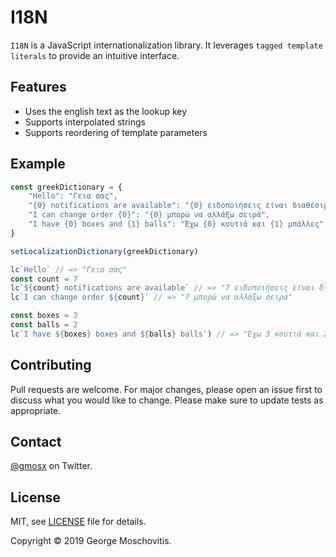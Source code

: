# I18N

`I18N` is a JavaScript internationalization library. It leverages `tagged template literals` to provide an intuitive interface.

## Features

* Uses the english text as the lookup key
* Supports interpolated strings
* Supports reordering of template parameters

## Example

```ts
const greekDictionary = {
    "Hello": "Γεια σας",
    "{0} notifications are available": "{0} ειδοποιήσεις είναι διαθέσιμες",
    "I can change order {0}": "{0} μπορώ να αλλάξω σειρά",
    "I have {0} boxes and {1} balls": "Έχω {0} κουτιά και {1} μπάλλες",
}

setLocalizationDictionary(greekDictionary)

lc`Hello` // => "Γεια σας"
const count = 7
lc`${count} notifications are available` // => "7 ειδοποιήσεις είναι διαθέσιμες"
lc`I can change order ${count}` // => "7 μπορώ να αλλάξω σειρά"

const boxes = 3
const balls = 2
lc`I have ${boxes} boxes and ${balls} balls`) // => "Έχω 3 κουτιά και 2 μπάλλες"

```

## Contributing

Pull requests are welcome. For major changes, please open an issue first to discuss what you would like to change. Please make sure to update tests as appropriate.

## Contact

[@gmosx](https://twitter.com/gmosx) on Twitter.

## License

MIT, see [LICENSE](./LICENSE) file for details.

Copyright © 2019 George Moschovitis.
